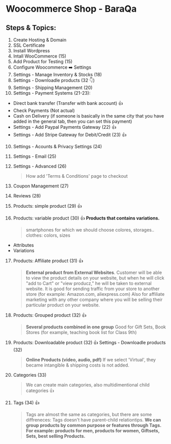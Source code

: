 # Woocommerce Shop - BaraQa

## Steps & Topics:

1. Create Hosting & Domain
2. SSL Certificate
3. Install Wordpress
4. Intall WooCommerce (15)
5. Add Product for Testing (15)
6. Configure Woocommerce ➡️ Settings
7. Settings - Manage Inventory & Stocks (18)
8. Settings - Downloadle products (32 👇)
9. Settings - Shipping Management (20)
10. Settings - Payment Systems (21-23):

-   Direct bank transfer (Transfer with bank account) 👍
-   Check Payments (Not actual)
-   Cash on Delivery (if someone is basically in the same city that you have added in the general tab, then you can set this payment)
-   Settings - Add Paypal Payments Gateway (22) 👍
-   Settings - Add Stripe Gateway for Debit/Credit (23) 👍

10. Settings - Acounts & Privacy Settings (24)
11. Settings - Email (25)
12. Settings - Advanced (26)

    > How add 'Terms & Conditions' page to checkout

13. Coupon Management (27)
14. Reviews (28)
15. Products: simple product (29) 👍
16. Products: variable product (30) 👍
    **Products that contains variations.**
    > smartphones for which we should choose colores, storages..
    > clothes: colors, sizes

-   Attributes
-   Variations

17. Products: Affiliate product (31) 👍

    > **External product from External Websites**.
    > Customer will be able to view the product details on your website, but when he will click "add to Cart" or "view producz," he will be taken to external website.
    > It is good for sending traffic from your store to another store (for example: Amazon.com, aliexpress.com)
    > Also for affiliate marketing with any other company where you will be selling their particular product on your website.

18. Products: Grouped product (32) 👍

    > **Several products combined in one group**
    > Good for Gift Sets, Book Stores (for example, teaching book list for Class 9th)

19. Products: Downloadable product (32) 👍
    Settings - Downloadle products (32)

    > **Online Products (video, audio, pdf)**
    > If we select 'Virtual', they became intangible & shipping costs is not added.

20. Categories (33)

    > We can create main categories, also multidimentional child categories 👍

21. Tags (34) 👍
    > Tags are almost the same as categories, but there are some diffreneces: Tags doesn't have parent-child relationtips.
    > **We can group products by common purpose or features through Tags. For example: products for men, products for women, Giftsets, Sets, best selling Products.**
